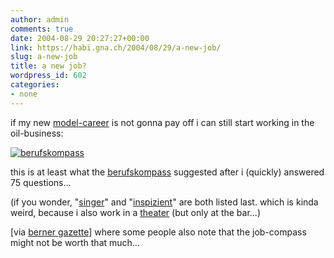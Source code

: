 ```yaml
---
author: admin
comments: true
date: 2004-08-29 20:27:27+00:00
link: https://habi.gna.ch/2004/08/29/a-new-job/
slug: a-new-job
title: a new job?
wordpress_id: 602
categories:
- none
---
```


if my new [model-career](http://moblog.co.uk/view.php?id=21321) is not gonna pay off i can still start working in the oil-business:

[![berufskompass](https://habi.gna.ch/blog/images/berufskompass-tm.jpg)](https://habi.gna.ch/blog/images/berufskompass.jpg)

this is at least what the [berufskompass](http://www.berufskompass.at) suggested after i (quickly) answered 75 questions...

(if you wonder, "[singer](http://bis.ams.or.at/editrecord.php?form=online_bis_stammdaten_frameset&noteid=641)" and "[inspizient](http://bis.ams.or.at/editrecord.php?form=online_bis_stammdaten_frameset&noteid=647)" are both listed last. which is kinda weird, because i also work in a [theater](http://theatereffinger.ch/) (but only at the bar...)

[via [berner gazette](http://www.bernergazette.ch/archives/000511.html)] where some people also note that the job-compass might not be worth that much...
